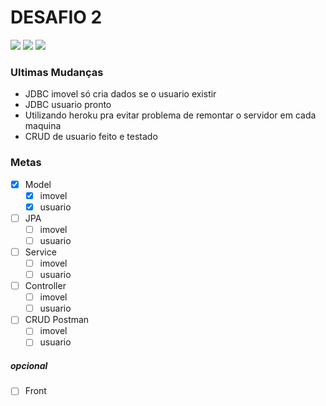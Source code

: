 # DESAFIO 2
![](https://img.shields.io/badge/progresso-50%25-yellowgreen.svg) ![](https://img.shields.io/github/last-commit/Gabriel-Santiago/Mandacaru_Desafio2?label=ultimo%20commit&style=flat) ![](https://img.shields.io/badge/status-inacabado-red.svg)

### Ultimas Mudanças

- JDBC imovel só cria dados se o usuario existir
- JDBC usuario pronto
- Utilizando heroku pra evitar problema de remontar o servidor em cada maquina
- CRUD de usuario feito e testado

### Metas
- [x] Model
	- [x] imovel
	- [x] usuario
- [ ] JPA
	- [ ] imovel
	- [ ] usuario
- [ ] Service
	- [ ] imovel
	- [ ] usuario
- [ ] Controller
	- [ ] imovel
	- [ ] usuario
- [ ] CRUD Postman
	- [ ] imovel
	- [ ] usuario
	
##### opcional
- [ ] Front
